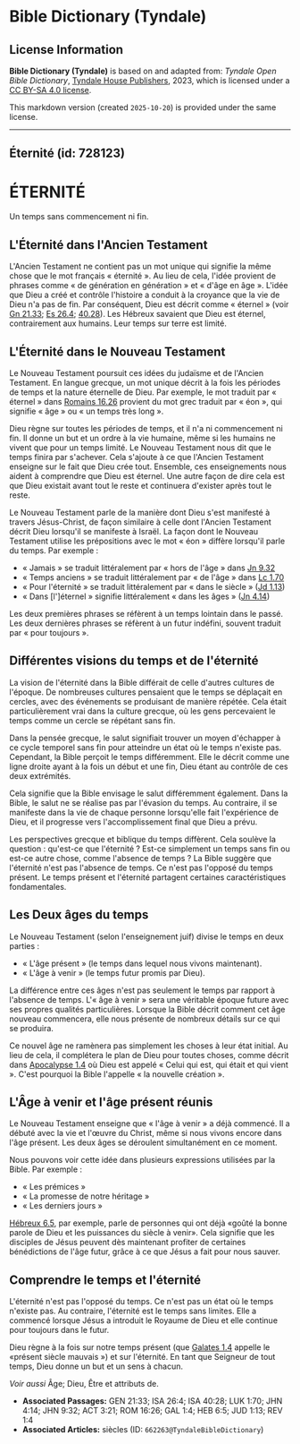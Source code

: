 # Bible Dictionary (Tyndale)

## License Information

**Bible Dictionary (Tyndale)** is based on and adapted from: _Tyndale Open Bible Dictionary_, [Tyndale House Publishers](https://tyndaleopenresources.com/), 2023, which is licensed under a [CC BY-SA 4.0 license](https://creativecommons.org/licenses/by-sa/4.0/legalcode.en).

This markdown version (created `2025-10-20`) is provided under the same license.



--------------------------------

## Éternité (id: 728123)

ÉTERNITÉ
========

Un temps sans commencement ni fin.

L'Éternité dans l'Ancien Testament
----------------------------------

L'Ancien Testament ne contient pas un mot unique qui signifie la même chose que le mot français « éternité ». Au lieu de cela, l'idée provient de phrases comme « de génération en génération » et « d'âge en âge ». L'idée que Dieu a créé et contrôle l'histoire a conduit à la croyance que la vie de Dieu n'a pas de fin. Par conséquent, Dieu est décrit comme « éternel » (voir [Gn 21\.33](https://ref.ly/Gen21:33); [Es 26\.4](https://ref.ly/Isa26:4); [40\.28](https://ref.ly/Isa40:28)). Les Hébreux savaient que Dieu est éternel, contrairement aux humains. Leur temps sur terre est limité.

L'Éternité dans le Nouveau Testament
------------------------------------

Le Nouveau Testament poursuit ces idées du judaïsme et de l'Ancien Testament. En langue grecque, un mot unique décrit à la fois les périodes de temps et la nature éternelle de Dieu. Par exemple, le mot traduit par « éternel » dans [Romains 16\.26](https://ref.ly/Rom16:26) provient du mot grec traduit par « éon », qui signifie « âge » ou « un temps très long ».

Dieu règne sur toutes les périodes de temps, et il n'a ni commencement ni fin. Il donne un but et un ordre à la vie humaine, même si les humains ne vivent que pour un temps limité. Le Nouveau Testament nous dit que le temps finira par s'achever. Cela s'ajoute à ce que l'Ancien Testament enseigne sur le fait que Dieu crée tout. Ensemble, ces enseignements nous aident à comprendre que Dieu est éternel. Une autre façon de dire cela est que Dieu existait avant tout le reste et continuera d'exister après tout le reste.

Le Nouveau Testament parle de la manière dont Dieu s'est manifesté à travers Jésus\-Christ, de façon similaire à celle dont l'Ancien Testament décrit Dieu lorsqu'il se manifeste à Israël. La façon dont le Nouveau Testament utilise les prépositions avec le mot « éon » diffère lorsqu'il parle du temps. Par exemple :

* « Jamais » se traduit littéralement par « hors de l'âge » dans [Jn 9\.32](https://ref.ly/John9:32)
* « Temps anciens » se traduit littéralement par « de l'âge » dans [Lc 1\.70](https://ref.ly/Luke1:70)
* « Pour l'éternité » se traduit littéralement par « dans le siècle » ([Jd 1\.13](https://ref.ly/Jude1:13))
* « Dans \[l']éternel » signifie littéralement « dans les âges » ([Jn 4\.14](https://ref.ly/John4:14))

Les deux premières phrases se réfèrent à un temps lointain dans le passé. Les deux dernières phrases se réfèrent à un futur indéfini, souvent traduit par « pour toujours ».

Différentes visions du temps et de l'éternité
---------------------------------------------

La vision de l'éternité dans la Bible différait de celle d'autres cultures de l'époque. De nombreuses cultures pensaient que le temps se déplaçait en cercles, avec des événements se produisant de manière répétée. Cela était particulièrement vrai dans la culture grecque, où les gens percevaient le temps comme un cercle se répétant sans fin.

Dans la pensée grecque, le salut signifiait trouver un moyen d'échapper à ce cycle temporel sans fin pour atteindre un état où le temps n'existe pas. Cependant, la Bible perçoit le temps différemment. Elle le décrit comme une ligne droite ayant à la fois un début et une fin, Dieu étant au contrôle de ces deux extrémités.

Cela signifie que la Bible envisage le salut différemment également. Dans la Bible, le salut ne se réalise pas par l'évasion du temps. Au contraire, il se manifeste dans la vie de chaque personne lorsqu'elle fait l'expérience de Dieu, et il progresse vers l'accomplissement final que Dieu a prévu.

Les perspectives grecque et biblique du temps diffèrent. Cela soulève la question : qu'est\-ce que l'éternité ? Est\-ce simplement un temps sans fin ou est\-ce autre chose, comme l'absence de temps ? La Bible suggère que l'éternité n'est pas l'absence de temps. Ce n'est pas l'opposé du temps présent. Le temps présent et l'éternité partagent certaines caractéristiques fondamentales.

Les Deux âges du temps
----------------------

Le Nouveau Testament (selon l'enseignement juif) divise le temps en deux parties :

* « L'âge présent » (le temps dans lequel nous vivons maintenant).
* « L'âge à venir » (le temps futur promis par Dieu).

La différence entre ces âges n'est pas seulement le temps par rapport à l'absence de temps. L'« âge à venir » sera une véritable époque future avec ses propres qualités particulières. Lorsque la Bible décrit comment cet âge nouveau commencera, elle nous présente de nombreux détails sur ce qui se produira.

Ce nouvel âge ne ramènera pas simplement les choses à leur état initial. Au lieu de cela, il complétera le plan de Dieu pour toutes choses, comme décrit dans [Apocalypse 1\.4](https://ref.ly/Rev1:4) où Dieu est appelé « Celui qui est, qui était et qui vient ». C'est pourquoi la Bible l'appelle « la nouvelle création ».

L'Âge à venir et l'âge présent réunis
-------------------------------------

Le Nouveau Testament enseigne que « l'âge à venir » a déjà commencé. Il a débuté avec la vie et l'œuvre du Christ, même si nous vivons encore dans l'âge présent. Les deux âges se déroulent simultanément en ce moment.

Nous pouvons voir cette idée dans plusieurs expressions utilisées par la Bible. Par exemple :

* « Les prémices »
* « La promesse de notre héritage »
* « Les derniers jours »

[Hébreux 6\.5](https://ref.ly/Heb6:5), par exemple, parle de personnes qui ont déjà «goûté la bonne parole de Dieu et les puissances du siècle à venir». Cela signifie que les disciples de Jésus peuvent dès maintenant profiter de certaines bénédictions de l'âge futur, grâce à ce que Jésus a fait pour nous sauver.

Comprendre le temps et l'éternité
---------------------------------

L'éternité n'est pas l'opposé du temps. Ce n'est pas un état où le temps n'existe pas. Au contraire, l'éternité est le temps sans limites. Elle a commencé lorsque Jésus a introduit le Royaume de Dieu et elle continue pour toujours dans le futur.

Dieu règne à la fois sur notre temps présent (que [Galates 1\.4](https://ref.ly/Gal1:4) appelle le «présent siècle mauvais ») et sur l'éternité. En tant que Seigneur de tout temps, Dieu donne un but et un sens à chacun.

*Voir aussi* Âge; Dieu, Être et attributs de.

* **Associated Passages:** GEN 21:33; ISA 26:4; ISA 40:28; LUK 1:70; JHN 4:14; JHN 9:32; ACT 3:21; ROM 16:26; GAL 1:4; HEB 6:5; JUD 1:13; REV 1:4
* **Associated Articles:** siècles (ID: `662263@TyndaleBibleDictionary`)

